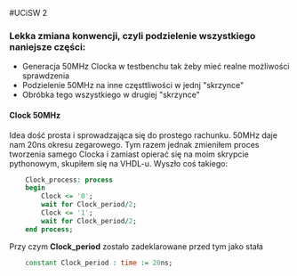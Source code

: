 #UCiSW 2

### Lekka zmiana konwencji, czyli podzielenie wszystkiego naniejsze części:

* Generacja 50MHz Clocka w testbenchu tak żeby mieć realne możliwości sprawdzenia
* Podzielenie 50MHz na inne częsttliwości w jednj "skrzynce"
* Obróbka tego wszystkiego w drugiej "skrzynce"

#### Clock 50MHz

Idea dość prosta i sprowadzająca się do prostego rachunku. 50MHz daje nam 20ns okresu zegarowego. Tym razem jednak zmieniłem proces tworzenia samego Clocka i zamiast opierać się na moim skrypcie pythonowym, skupiłem się na VHDL-u. Wyszło coś takiego:

```vhd
	Clock_process: process
	begin
		Clock <= '0';
		wait for Clock_period/2;
		Clock <= '1';
		wait for Clock_period/2;
	end process;
```

Przy czym **Clock_period** zostało zadeklarowane przed tym jako stała

```vhd
	constant Clock_period : time := 20ns;
```